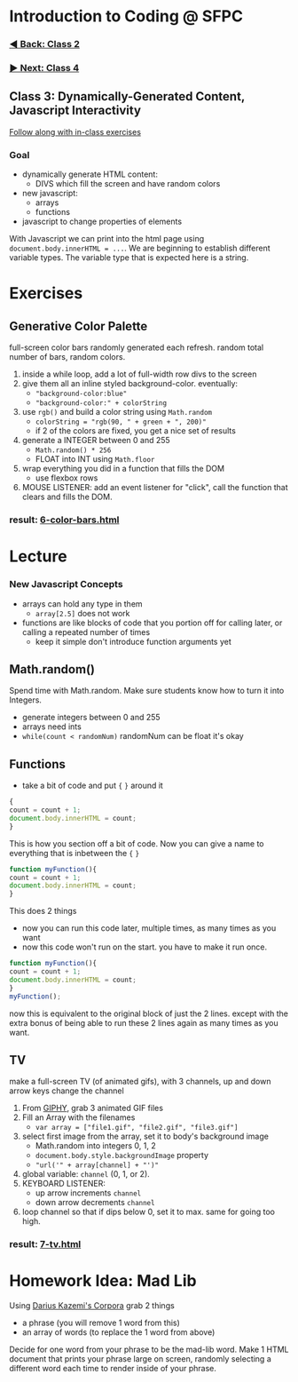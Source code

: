 # Introduction to Coding @ SFPC

### [◄ Back: Class 2](https://github.com/SFPC/workshops/blob/master/Introduction%20to%20Coding/class2.md)

### [► Next: Class 4](https://github.com/SFPC/workshops/blob/master/Introduction%20to%20Coding/class4.md)

## Class 3: Dynamically-Generated Content, Javascript Interactivity

[Follow along with in-class exercises](https://github.com/SFPC/workshops/tree/master/Introduction%20to%20Coding/exercises/day3)

### Goal

* dynamically generate HTML content:
    * DIVS which fill the screen and have random colors
* new javascript:
    * arrays
    * functions
* javascript to change properties of elements

With Javascript we can print into the html page using
`document.body.innerHTML = ...`. We are beginning to establish different variable types. The variable type that is expected here is a string. 

# Exercises

## Generative Color Palette

full-screen color bars randomly generated each refresh. random total number of bars, random colors.

1. inside a while loop, add a lot of full-width row divs to the screen
2. give them all an inline styled background-color. eventually:
    * `"background-color:blue"`
    * `"background-color:" + colorString`
3. use `rgb()` and build a color string using `Math.random`
    * 	`colorString = "rgb(90, " + green + ", 200)"`
    *  if 2 of the colors are fixed, you get a nice set of results
4. generate a INTEGER between 0 and 255
    * `Math.random() * 256`
    * FLOAT into INT using `Math.floor`
5. wrap everything you did in a function that fills the DOM
    * use flexbox rows
6. MOUSE LISTENER: add an event listener for "click", call the function that clears and fills the DOM.

### result: [6-color-bars.html](https://rawgit.com/SFPC/workshops/master/Introduction%20to%20Coding/exercises/day3/6-color-bars.html)

# Lecture

### New Javascript Concepts

* arrays can hold any type in them
    * `array[2.5]` does not work
* functions are like blocks of code that you portion off for calling later, or calling a repeated number of times 
    * keep it simple don't introduce function arguments yet

## Math.random()

Spend time with Math.random. Make sure students know how to turn it into Integers.

* generate integers between 0 and 255
* arrays need ints
* `while(count < randomNum)` randomNum can be float it's okay

## Functions

* take a bit of code and put `{` `}` around it

```javascript
{
count = count + 1;
document.body.innerHTML = count;
}
```

This is how you section off a bit of code. Now you can give a name to everything that is inbetween the `{` `}`

```javascript
function myFunction(){
count = count + 1;
document.body.innerHTML = count;
}
```

This does 2 things

* now you can run this code later, multiple times, as many times as you want
* now this code won't run on the start. you have to make it run once.

```javascript
function myFunction(){
count = count + 1;
document.body.innerHTML = count;
}
myFunction();
```

now this is equivalent to the original block of just the 2 lines. except with the extra bonus of being able to run these 2 lines again as many times as you want.

## TV

make a full-screen TV (of animated gifs), with 3 channels, up and down arrow keys change the channel

1. From [GIPHY](http://giphy.com), grab 3 animated GIF files
2. Fill an Array with the filenames
    * `var array = ["file1.gif", "file2.gif", "file3.gif"]`
3. select first image from the array, set it to body's background image
    * Math.random into integers 0, 1, 2
    * `document.body.style.backgroundImage` property
    * `"url('" + array[channel] + "')"`
4. global variable: `channel` (0, 1, or 2). 
5. KEYBOARD LISTENER: 
    * up arrow increments `channel`
    * down arrow decrements `channel`
6. loop channel so that if dips below 0, set it to max. same for going too high.

### result: [7-tv.html](https://rawgit.com/SFPC/workshops/master/Introduction%20to%20Coding/exercises/day3/7-tv.html)

# Homework Idea: Mad Lib

Using [Darius Kazemi's Corpora](https://github.com/dariusk/corpora/tree/master/data) grab 2 things

* a phrase (you will remove 1 word from this)
* an array of words (to replace the 1 word from above)

Decide for one word from your phrase to be the mad-lib word. Make 1 HTML document that prints your phrase large on screen, randomly selecting a different word each time to render inside of your phrase.
